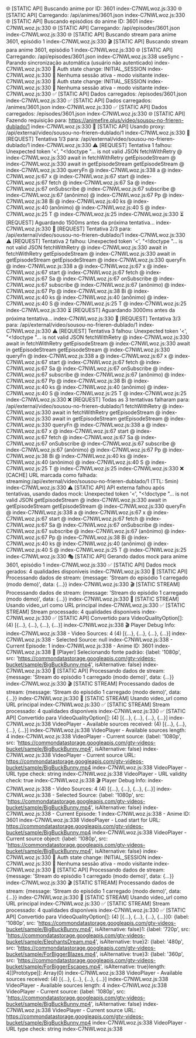 🌐 [STATIC API] Buscando anime por ID: 3601
index-C7NWLwoz.js:330 🌐 [STATIC API] Carregando: /api/animes/3601.json
index-C7NWLwoz.js:330 🌐 [STATIC API] Buscando episódios do anime ID: 3601
index-C7NWLwoz.js:330 🌐 [STATIC API] Carregando: /api/episodes/3601.json
index-C7NWLwoz.js:330 🌐 [STATIC API] Buscando stream para anime 3601, episódio 1
index-C7NWLwoz.js:330 🎬 [STATIC API] Buscando stream para anime 3601, episódio 1
index-C7NWLwoz.js:330 🌐 [STATIC API] Carregando: /api/episodes/3601.json
index-C7NWLwoz.js:338 useSync - Parando sincronização automática (usuário não autenticado)
index-C7NWLwoz.js:330 🔐 Auth state change: INITIAL_SESSION
index-C7NWLwoz.js:330 👤 Nenhuma sessão ativa - modo visitante
index-C7NWLwoz.js:330 🔐 Auth state change: INITIAL_SESSION
index-C7NWLwoz.js:330 👤 Nenhuma sessão ativa - modo visitante
index-C7NWLwoz.js:330 ✅ [STATIC API] Dados carregados: /episodes/3601.json
index-C7NWLwoz.js:330 ✅ [STATIC API] Dados carregados: /animes/3601.json
index-C7NWLwoz.js:330 ✅ [STATIC API] Dados carregados: /episodes/3601.json
index-C7NWLwoz.js:330 🌐 [STATIC API] Fazendo requisição para: https://animefire.plus/video/sousou-no-frieren-dublado/1
index-C7NWLwoz.js:330 🔄 [STATIC API] Usando proxy: /api/external/video/sousou-no-frieren-dublado/1
index-C7NWLwoz.js:330 🔄 [REQUEST] Tentativa 1/3 para: /api/external/video/sousou-no-frieren-dublado/1
index-C7NWLwoz.js:330 ⚠️ [REQUEST] Tentativa 1 falhou: Unexpected token '<', "<!doctype "... is not valid JSON
fetchWithRetry @ index-C7NWLwoz.js:330
await in fetchWithRetry
getEpisodeStream @ index-C7NWLwoz.js:330
await in getEpisodeStream
getEpisodeStream @ index-C7NWLwoz.js:330
queryFn @ index-C7NWLwoz.js:338
a @ index-C7NWLwoz.js:67
x @ index-C7NWLwoz.js:67
start @ index-C7NWLwoz.js:67
fetch @ index-C7NWLwoz.js:67
Sa @ index-C7NWLwoz.js:67
onSubscribe @ index-C7NWLwoz.js:67
subscribe @ index-C7NWLwoz.js:67
(anônimo) @ index-C7NWLwoz.js:67
Pp @ index-C7NWLwoz.js:38
Bi @ index-C7NWLwoz.js:40
ks @ index-C7NWLwoz.js:40
(anônimo) @ index-C7NWLwoz.js:40
S @ index-C7NWLwoz.js:25
T @ index-C7NWLwoz.js:25
index-C7NWLwoz.js:330 ⏳ [REQUEST] Aguardando 1500ms antes da próxima tentativa...
index-C7NWLwoz.js:330 🔄 [REQUEST] Tentativa 2/3 para: /api/external/video/sousou-no-frieren-dublado/1
index-C7NWLwoz.js:330 ⚠️ [REQUEST] Tentativa 2 falhou: Unexpected token '<', "<!doctype "... is not valid JSON
fetchWithRetry @ index-C7NWLwoz.js:330
await in fetchWithRetry
getEpisodeStream @ index-C7NWLwoz.js:330
await in getEpisodeStream
getEpisodeStream @ index-C7NWLwoz.js:330
queryFn @ index-C7NWLwoz.js:338
a @ index-C7NWLwoz.js:67
x @ index-C7NWLwoz.js:67
start @ index-C7NWLwoz.js:67
fetch @ index-C7NWLwoz.js:67
Sa @ index-C7NWLwoz.js:67
onSubscribe @ index-C7NWLwoz.js:67
subscribe @ index-C7NWLwoz.js:67
(anônimo) @ index-C7NWLwoz.js:67
Pp @ index-C7NWLwoz.js:38
Bi @ index-C7NWLwoz.js:40
ks @ index-C7NWLwoz.js:40
(anônimo) @ index-C7NWLwoz.js:40
S @ index-C7NWLwoz.js:25
T @ index-C7NWLwoz.js:25
index-C7NWLwoz.js:330 ⏳ [REQUEST] Aguardando 3000ms antes da próxima tentativa...
index-C7NWLwoz.js:330 🔄 [REQUEST] Tentativa 3/3 para: /api/external/video/sousou-no-frieren-dublado/1
index-C7NWLwoz.js:330 ⚠️ [REQUEST] Tentativa 3 falhou: Unexpected token '<', "<!doctype "... is not valid JSON
fetchWithRetry @ index-C7NWLwoz.js:330
await in fetchWithRetry
getEpisodeStream @ index-C7NWLwoz.js:330
await in getEpisodeStream
getEpisodeStream @ index-C7NWLwoz.js:330
queryFn @ index-C7NWLwoz.js:338
a @ index-C7NWLwoz.js:67
x @ index-C7NWLwoz.js:67
start @ index-C7NWLwoz.js:67
fetch @ index-C7NWLwoz.js:67
Sa @ index-C7NWLwoz.js:67
onSubscribe @ index-C7NWLwoz.js:67
subscribe @ index-C7NWLwoz.js:67
(anônimo) @ index-C7NWLwoz.js:67
Pp @ index-C7NWLwoz.js:38
Bi @ index-C7NWLwoz.js:40
ks @ index-C7NWLwoz.js:40
(anônimo) @ index-C7NWLwoz.js:40
S @ index-C7NWLwoz.js:25
T @ index-C7NWLwoz.js:25
index-C7NWLwoz.js:330 ❌ [REQUEST] Todas as 3 tentativas falharam para: /api/external/video/sousou-no-frieren-dublado/1
fetchWithRetry @ index-C7NWLwoz.js:330
await in fetchWithRetry
getEpisodeStream @ index-C7NWLwoz.js:330
await in getEpisodeStream
getEpisodeStream @ index-C7NWLwoz.js:330
queryFn @ index-C7NWLwoz.js:338
a @ index-C7NWLwoz.js:67
x @ index-C7NWLwoz.js:67
start @ index-C7NWLwoz.js:67
fetch @ index-C7NWLwoz.js:67
Sa @ index-C7NWLwoz.js:67
onSubscribe @ index-C7NWLwoz.js:67
subscribe @ index-C7NWLwoz.js:67
(anônimo) @ index-C7NWLwoz.js:67
Pp @ index-C7NWLwoz.js:38
Bi @ index-C7NWLwoz.js:40
ks @ index-C7NWLwoz.js:40
(anônimo) @ index-C7NWLwoz.js:40
S @ index-C7NWLwoz.js:25
T @ index-C7NWLwoz.js:25
index-C7NWLwoz.js:330 ❌ [CACHE] URL marcada como falhada: streaming:/api/external/video/sousou-no-frieren-dublado/1 (TTL: 5min)
index-C7NWLwoz.js:330 ⚠️ [STATIC API] API externa falhou após tentativas, usando dados mock: Unexpected token '<', "<!doctype "... is not valid JSON
getEpisodeStream @ index-C7NWLwoz.js:330
await in getEpisodeStream
getEpisodeStream @ index-C7NWLwoz.js:330
queryFn @ index-C7NWLwoz.js:338
a @ index-C7NWLwoz.js:67
x @ index-C7NWLwoz.js:67
start @ index-C7NWLwoz.js:67
fetch @ index-C7NWLwoz.js:67
Sa @ index-C7NWLwoz.js:67
onSubscribe @ index-C7NWLwoz.js:67
subscribe @ index-C7NWLwoz.js:67
(anônimo) @ index-C7NWLwoz.js:67
Pp @ index-C7NWLwoz.js:38
Bi @ index-C7NWLwoz.js:40
ks @ index-C7NWLwoz.js:40
(anônimo) @ index-C7NWLwoz.js:40
S @ index-C7NWLwoz.js:25
T @ index-C7NWLwoz.js:25
index-C7NWLwoz.js:330 🎭 [STATIC API] Gerando dados mock para anime 3601, episódio 1
index-C7NWLwoz.js:330 ✅ [STATIC API] Dados mock gerados: 4 qualidades disponíveis
index-C7NWLwoz.js:330 🔧 [STATIC API] Processando dados de stream: {message: 'Stream do episódio 1 carregado (modo demo)', data: {…}}
index-C7NWLwoz.js:330 🎬 [STATIC STREAM] Processando dados de stream: {message: 'Stream do episódio 1 carregado (modo demo)', data: {…}}
index-C7NWLwoz.js:330 🎯 [STATIC STREAM] Usando video_url como URL principal
index-C7NWLwoz.js:330 ✅ [STATIC STREAM] Stream processado: 4 qualidades disponíveis
index-C7NWLwoz.js:330 ✅ [STATIC API] Convertido para VideoQualityOption[]: (4) [{…}, {…}, {…}, {…}]
index-C7NWLwoz.js:338 🎬 Player Debug Info:
index-C7NWLwoz.js:338   - Video Sources: 4 (4) [{…}, {…}, {…}, {…}]
index-C7NWLwoz.js:338   - Selected Source: null
index-C7NWLwoz.js:338   - Current Episode: 1
index-C7NWLwoz.js:338   - Anime ID: 3601
index-C7NWLwoz.js:338 🎯 [Player] Selecionando fonte padrão: {label: '1080p', src: 'https://commondatastorage.googleapis.com/gtv-videos-bucket/sample/BigBuckBunny.mp4', isAlternative: false}
index-C7NWLwoz.js:330 🔧 [STATIC API] Processando dados de stream: {message: 'Stream do episódio 1 carregado (modo demo)', data: {…}}
index-C7NWLwoz.js:330 🎬 [STATIC STREAM] Processando dados de stream: {message: 'Stream do episódio 1 carregado (modo demo)', data: {…}}
index-C7NWLwoz.js:330 🎯 [STATIC STREAM] Usando video_url como URL principal
index-C7NWLwoz.js:330 ✅ [STATIC STREAM] Stream processado: 4 qualidades disponíveis
index-C7NWLwoz.js:330 ✅ [STATIC API] Convertido para VideoQualityOption[]: (4) [{…}, {…}, {…}, {…}]
index-C7NWLwoz.js:338 VideoPlayer - Available sources received: (4) [{…}, {…}, {…}, {…}]
index-C7NWLwoz.js:338 VideoPlayer - Available sources length: 4
index-C7NWLwoz.js:338 VideoPlayer - Current source: {label: '1080p', src: 'https://commondatastorage.googleapis.com/gtv-videos-bucket/sample/BigBuckBunny.mp4', isAlternative: false}
index-C7NWLwoz.js:338 VideoPlayer - Current source URL: https://commondatastorage.googleapis.com/gtv-videos-bucket/sample/BigBuckBunny.mp4
index-C7NWLwoz.js:338 VideoPlayer - URL type check: string
index-C7NWLwoz.js:338 VideoPlayer - URL validity check: true
index-C7NWLwoz.js:338 🎬 Player Debug Info:
index-C7NWLwoz.js:338   - Video Sources: 4 (4) [{…}, {…}, {…}, {…}]
index-C7NWLwoz.js:338   - Selected Source: {label: '1080p', src: 'https://commondatastorage.googleapis.com/gtv-videos-bucket/sample/BigBuckBunny.mp4', isAlternative: false}
index-C7NWLwoz.js:338   - Current Episode: 1
index-C7NWLwoz.js:338   - Anime ID: 3601
index-C7NWLwoz.js:338 VideoPlayer - Load start for URL: https://commondatastorage.googleapis.com/gtv-videos-bucket/sample/BigBuckBunny.mp4
index-C7NWLwoz.js:338 VideoPlayer - Current source object: {label: '1080p', src: 'https://commondatastorage.googleapis.com/gtv-videos-bucket/sample/BigBuckBunny.mp4', isAlternative: false}
index-C7NWLwoz.js:330 🔐 Auth state change: INITIAL_SESSION
index-C7NWLwoz.js:330 👤 Nenhuma sessão ativa - modo visitante
index-C7NWLwoz.js:330 🔧 [STATIC API] Processando dados de stream: {message: 'Stream do episódio 1 carregado (modo demo)', data: {…}}
index-C7NWLwoz.js:330 🎬 [STATIC STREAM] Processando dados de stream: {message: 'Stream do episódio 1 carregado (modo demo)', data: {…}}
index-C7NWLwoz.js:330 🎯 [STATIC STREAM] Usando video_url como URL principal
index-C7NWLwoz.js:330 ✅ [STATIC STREAM] Stream processado: 4 qualidades disponíveis
index-C7NWLwoz.js:330 ✅ [STATIC API] Convertido para VideoQualityOption[]: (4) [{…}, {…}, {…}, {…}]0: {label: '1080p', src: 'https://commondatastorage.googleapis.com/gtv-videos-bucket/sample/BigBuckBunny.mp4', isAlternative: false}1: {label: '720p', src: 'https://commondatastorage.googleapis.com/gtv-videos-bucket/sample/ElephantsDream.mp4', isAlternative: true}2: {label: '480p', src: 'https://commondatastorage.googleapis.com/gtv-videos-bucket/sample/ForBiggerBlazes.mp4', isAlternative: true}3: {label: '360p', src: 'https://commondatastorage.googleapis.com/gtv-videos-bucket/sample/ForBiggerEscapes.mp4', isAlternative: true}length: 4[[Prototype]]: Array(0)
index-C7NWLwoz.js:338 VideoPlayer - Available sources received: (4) [{…}, {…}, {…}, {…}]
index-C7NWLwoz.js:338 VideoPlayer - Available sources length: 4
index-C7NWLwoz.js:338 VideoPlayer - Current source: {label: '1080p', src: 'https://commondatastorage.googleapis.com/gtv-videos-bucket/sample/BigBuckBunny.mp4', isAlternative: false}
index-C7NWLwoz.js:338 VideoPlayer - Current source URL: https://commondatastorage.googleapis.com/gtv-videos-bucket/sample/BigBuckBunny.mp4
index-C7NWLwoz.js:338 VideoPlayer - URL type check: string
index-C7NWLwoz.js:338 
